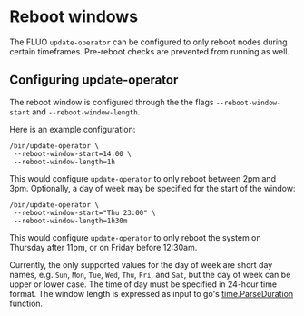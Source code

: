 # Reboot windows
The FLUO `update-operator` can be configured to only reboot nodes during certain timeframes.
Pre-reboot checks are prevented from running as well.

## Configuring update-operator

The reboot window is configured through the the flags `--reboot-window-start` and `--reboot-window-length`.

Here is an example configuration:

```
/bin/update-operator \
 --reboot-window-start=14:00 \
 --reboot-window-length=1h
```

This would configure `update-operator` to only reboot between 2pm and 3pm. Optionally,
a day of week may be specified for the start of the window:

```
/bin/update-operator \
 --reboot-window-start="Thu 23:00" \
 --reboot-window-length=1h30m
```

This would configure `update-operator` to only reboot the system on Thursday after 11pm,
or on Friday before 12:30am.

Currently, the only supported values for the day of week are short day names,
e.g. `Sun`, `Mon`, `Tue`, `Wed`, `Thu`, `Fri`, and `Sat`, but the day of week can
be upper or lower case. The time of day must be specified in 24-hour time format.
The window length is expressed as input to go's [time.ParseDuration][time.ParseDuration]
function.

[time.ParseDuration]: http://godoc.org/time#ParseDuration
